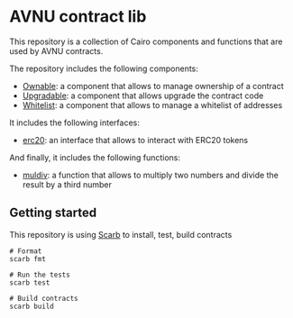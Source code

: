 # AVNU contract lib

This repository is a collection of Cairo components and functions that are used by AVNU contracts.

The repository includes the following components:
- [Ownable](src/components/ownable.cairo): a component that allows to manage ownership of a contract
- [Upgradable](src/components/upgradable.cairo): a component that allows upgrade the contract code
- [Whitelist](src/components/whitelist.cairo): a component that allows to manage a whitelist of addresses

It includes the following interfaces:
- [erc20](src/interfaces/erc20.cairo): an interface that allows to interact with ERC20 tokens

And finally, it includes the following functions:
- [muldiv](src/math/muldiv.cairo): a function that allows to multiply two numbers and divide the result by a third number

## Getting started

This repository is using [Scarb](https://docs.swmansion.com/scarb/) to install, test, build contracts

```shell
# Format
scarb fmt

# Run the tests
scarb test

# Build contracts
scarb build
```

